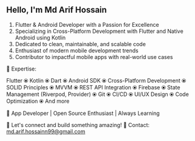 Hello, I'm Md Arif Hossain
------------------------------------------------------------------------------------------------------------------
1. Flutter & Android Developer with a Passion for Excellence
2. Specializing in Cross-Platform Development with Flutter and Native Android using Kotlin
3. Dedicated to clean, maintainable, and scalable code
4. Enthusiast of modern mobile development trends
5. Contributor to impactful mobile apps with real-world use cases

🔧 Expertise:

Flutter ⦿ Kotlin ⦿ Dart ⦿ Android SDK ⦿ Cross-Platform Development ⦿ SOLID Principles ⦿ MVVM ⦿ REST API Integration ⦿ Firebase ⦿ State Management (Riverpod, Provider) ⦿ Git ⦿ CI/CD ⦿ UI/UX Design ⦿ Code Optimization ⦿ And more

🌟 App Developer | Open Source Enthusiast | Always Learning

🤝 Let's connect and build something amazing!
📧 Contact: md.arif.hossainn99@gmail.com
